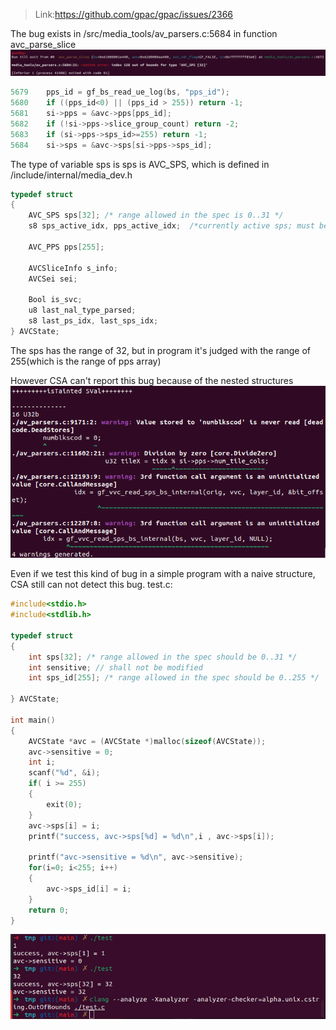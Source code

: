 > Link:https://github.com/gpac/gpac/issues/2366

The bug exists in /src/media_tools/av_parsers.c:5684 in function avc_parse_slice
![pic1](./assets/gdb_crash.png)

```c
5679    pps_id = gf_bs_read_ue_log(bs, "pps_id");
5680	if ((pps_id<0) || (pps_id > 255)) return -1;
5681	si->pps = &avc->pps[pps_id];
5682	if (!si->pps->slice_group_count) return -2;
5683	if (si->pps->sps_id>=255) return -1;
5684	si->sps = &avc->sps[si->pps->sps_id];
```

The type of variable sps is sps is AVC_SPS, which is defined in /include/internal/media_dev.h

```c
typedef struct
{
	AVC_SPS sps[32]; /* range allowed in the spec is 0..31 */
	s8 sps_active_idx, pps_active_idx;	/*currently active sps; must be initalized to -1 in order to discard not yet decodable SEIs*/

	AVC_PPS pps[255];

	AVCSliceInfo s_info;
	AVCSei sei;

	Bool is_svc;
	u8 last_nal_type_parsed;
	s8 last_ps_idx, last_sps_idx;
} AVCState;
```

The sps has the range of 32, but in program it's judged with the range of 255(which is the range of pps array)

However CSA can't report this bug because of the nested structures
![pic1](./assets/csa.png)

Even if we test this kind of bug in a simple program with a naive structure, CSA still can not detect this bug.
test.c:
```c
#include<stdio.h>
#include<stdlib.h>

typedef struct
{
	int sps[32]; /* range allowed in the spec should be 0..31 */
    int sensitive; // shall not be modified
	int sps_id[255]; /* range allowed in the spec should be 0..255 */

} AVCState;

int main()
{
    AVCState *avc = (AVCState *)malloc(sizeof(AVCState));
    avc->sensitive = 0;
    int i;
    scanf("%d", &i);
    if( i >= 255)
    {
        exit(0);
    }
    avc->sps[i] = i;
    printf("success, avc->sps[%d] = %d\n",i , avc->sps[i]);

    printf("avc->sensitive = %d\n", avc->sensitive);
    for(i=0; i<255; i++)
    {
        avc->sps_id[i] = i;
    }
    return 0;
}
```

![pic2](./assets/test.png)

